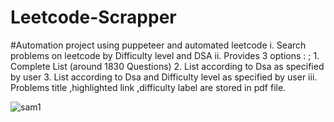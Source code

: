 # Leetcode-Scrapper
#Automation project using puppeteer and automated leetcode
i. Search problems on leetcode by Difficulty level and DSA
ii. Provides 3 options :
 ;                    1. Complete List (around 1830 Questions)
                     2. List according to Dsa as specified by user
                    3. List according to Dsa and Difficulty level as specified by user
iii. Problems title ,highlighted link ,difficulty label are stored in pdf file.





![sam1](https://user-images.githubusercontent.com/65779864/118079923-afe00700-b3d6-11eb-89dd-d8ce8132482c.jpg)



